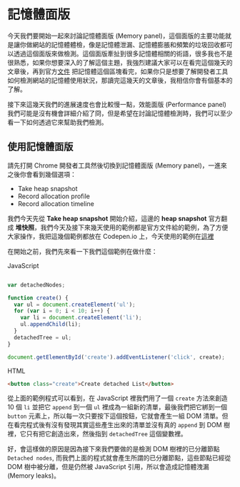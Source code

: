 # 記憶體面版
今天我們要開始一起來討論記憶體面版 (Memory panel)，這個面版的主要功能就是讓你做網站的記憶體體檢，像是記憶體泄漏、記憶體膨脹和頻繁的垃圾回收都可以透過這個面版來做檢測。這個面版牽扯到很多記憶體相關的術語，很多我也不是很熟悉，如果你想要深入的了解這個主題，我強烈建議大家可以在看完這個幾天的文章後，再到官方[文件](https://developers.google.com/web/tools/chrome-devtools/memory-problems/) 把記憶體這個區塊看完，如果你只是想要了解開發者工具如何檢測網站的記憶體使用狀況，那讀完這幾天的文章後，我相信你會有個基本的了解。

接下來這幾天我們的進展速度也會比較慢一點，效能面版 (Performance panel) 我們可能是沒有機會詳細介紹了冏，但是希望在討論記憶體檢測時，我們可以至少看一下如何透過它來幫助我們檢測。

## 使用記憶體面版
請先打開 Chrome 開發者工具然後切換到記憶體面版 (Memory panel)，一進來之後你會看到幾個選項：
- Take heap snapshot
- Record allocation profile
- Record allocation timeline

我們今天先從 **Take heap snapshot** 開始介紹，這邊的 **heap snapshot** 官方翻成 **堆快照**，我們今天及接下來幾天使用的範例都是官方文件給的範例，為了方便大家操作，我把這幾個範例都放在 Codepen.io 上，今天使用的範例在[這裡](https://codepen.io/konekoya/pen/vpyqby?editors=1010)

在開始之前，我們先來看一下我們這個範例在做什麼：

JavaScript
```js

var detachedNodes;

function create() {
  var ul = document.createElement('ul');
  for (var i = 0; i < 10; i++) {
    var li = document.createElement('li');
    ul.appendChild(li);
  }
  detachedTree = ul;
}

document.getElementById('create').addEventListener('click', create);

```

HTML
```html
<button class="create">Create detached List</button>
```

從上面的範例程式可以看到，在 JavaScript 裡我們用了一個 `create` 方法來創造 10 個 `li` 並把它 `append` 到一個 `ul` 裡成為一組新的清單，最後我們把它綁到一個 `button` 元素上，所以每一次只要按下這個按鈕，它就會產生一組 DOM 清單。但在看完程式後有沒有發現其實這些產生出來的清單並沒有真的 `append` 到 DOM 樹裡，它只有把它創造出來，然後指到 `detachedTree` 這個變數裡。

好，會這樣做的原因是因為接下來我們要做的是檢測 DOM 樹裡的已分離節點 `Detached nodes`, 而我們上面的程式就會產生所謂的已分離節點，這些節點已經從 DOM 樹中被分離，但是仍然被 JavaScript 引用，所以會造成記憶體洩漏 (Memory leaks)。
